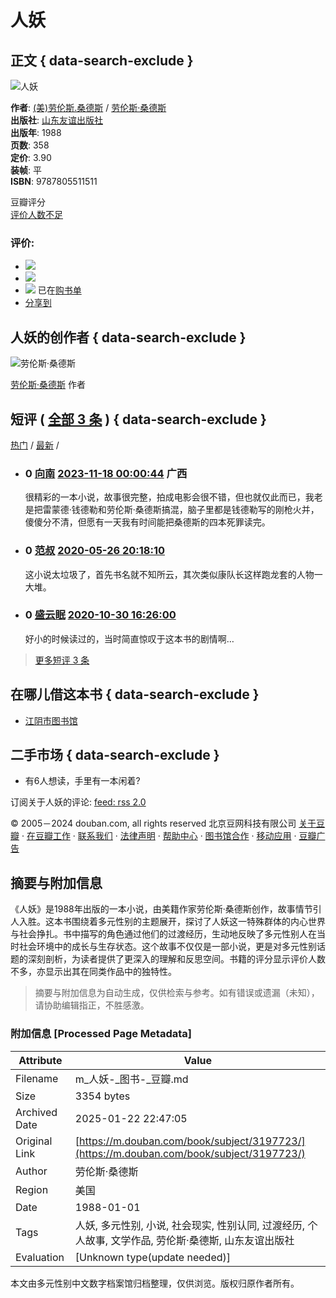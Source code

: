 # 人妖

## 正文 { data-search-exclude }


![人妖](https://img3.doubanio.com/view/subject/s/public/s3241823.jpg)

**作者**: [(美)劳伦斯.桑德斯](https://www.douban.com/search/%E5%8A%B3%E4%BC%A6%E6%96%AF.%E6%A1%91%E5%BE%B7%E6%96%AF) / [劳伦斯·桑德斯](https://book.douban.com/author/4619573)  
**出版社**: [山东友谊出版社](https://book.douban.com/press/2632)  
**出版年**: 1988  
**页数**: 358  
**定价**: 3.90  
**装帧**: 平  
**ISBN**: 9787805511511  

豆瓣评分  
[评价人数不足](comments)

### 评价:

- ![](https://img1.doubanio.com/f/vendors/5bbf02b7b5ec12b23e214a580b6f9e481108488c/pics/add-review.gif) 
- ![](https://img1.doubanio.com/f/vendors/5bbf02b7b5ec12b23e214a580b6f9e481108488c/pics/add-review.gif) 
- ![](https://img1.doubanio.com/f/shire/46e66a46baff206223e608c521bb3724536b03b6/pics/add-cart.gif) 已在[购书单](https://book.douban.com/cart)  
- [分享到](#)  

## 人妖的创作者   { data-search-exclude }

![劳伦斯·桑德斯](https://img1.doubanio.com/f/vendors/8dd0c794499fe925ae2ae89ee30cd225750457b4/pics/personage-default-medium.png)  

[劳伦斯·桑德斯](https://book.douban.com/author/4619573/ "劳伦斯·桑德斯") 作者  

## 短评  ( [全部 3 条](https://book.douban.com/subject/3197723/comments/) ) { data-search-exclude }

[热门](https://book.douban.com/subject/3197723/comments?sort=score) / [最新](https://book.douban.com/subject/3197723/comments?sort=time) /

- ### 0 [向南](https://www.douban.com/people/156602471/) [2023-11-18 00:00:44](/comment/3994164946) 广西  
    很精彩的一本小说，故事很完整，拍成电影会很不错，但也就仅此而已，我老是把雷蒙德·钱德勒和劳伦斯·桑德斯搞混，脑子里都是钱德勒写的刚枪火并，傻傻分不清，但愿有一天我有时间能把桑德斯的四本死罪读完。
    
- ### 0 [范叔](https://www.douban.com/people/33132127/) [2020-05-26 20:18:10](/comment/2385072331)  
    这小说太垃圾了，首先书名就不知所云，其次类似康队长这样跑龙套的人物一大堆。
    
- ### 0 [盛云眠](https://www.douban.com/people/168228975/) [2020-10-30 16:26:00](/comment/2583093381)  
    好小的时候读过的，当时简直惊叹于这本书的剧情啊…

> [更多短评 3 条](https://book.douban.com/subject/3197723/comments/)

## 在哪儿借这本书   { data-search-exclude }

- [江阴市图书馆](https://www.douban.com/link2/?url=http%3A%2F%2Finterlib.jylib.cn%2Fopac%2Fwebsearch%2FbookSearch%3Ffilter%3D%2528isbn%253A7805511519%2529%26cmdACT%3Dlist%26xsl%3DBOOK_list.xsl%26col1%3Disbn%26val1%3D7805511519&subject=7805511519&type=borrow&library=10003&link2key=e19998d751)  

## 二手市场   { data-search-exclude }

- 有6人想读，手里有一本闲着?  

订阅关于人妖的评论: [feed: rss 2.0](https://book.douban.com/feed/subject/3197723/reviews)

© 2005－2024 douban.com, all rights reserved 北京豆网科技有限公司 [关于豆瓣](https://www.douban.com/about) · [在豆瓣工作](https://www.douban.com/jobs) · [联系我们](https://www.douban.com/about?topic=contactus) · [法律声明](https://www.douban.com/about/legal) · [帮助中心](https://help.douban.com/?app=book) · [图书馆合作](https://book.douban.com/library_invitation) · [移动应用](https://www.douban.com/doubanapp/) · [豆瓣广告](https://www.douban.com/partner/)
<!-- tcd_original_link https://m.douban.com/book/subject/3197723/ -->


## 摘要与附加信息

<!-- tcd_abstract -->
《人妖》是1988年出版的一本小说，由美籍作家劳伦斯·桑德斯创作，故事情节引人入胜。这本书围绕着多元性别的主题展开，探讨了人妖这一特殊群体的内心世界与社会挣扎。书中描写的角色通过他们的过渡经历，生动地反映了多元性别人在当时社会环境中的成长与生存状态。这个故事不仅仅是一部小说，更是对多元性别话题的深刻剖析，为读者提供了更深入的理解和反思空间。书籍的评分显示评价人数不多，亦显示出其在同类作品中的独特性。
<!-- tcd_abstract_end -->

> 摘要与附加信息为自动生成，仅供检索与参考。如有错误或遗漏（未知），请协助编辑指正，不胜感激。

### 附加信息 [Processed Page Metadata]

| Attribute       | Value                                  |
|-----------------|----------------------------------------|
| Filename        | m_人妖-_图书-_豆瓣.md                             |
| Size            | 3354 bytes                           |
| Archived Date   | 2025-01-22 22:47:05                             |
| Original Link   | [https://m.douban.com/book/subject/3197723/](https://m.douban.com/book/subject/3197723/)                       |
| Author          | 劳伦斯·桑德斯                               |
| Region          | 美国                               |
| Date            | 1988-01-01                                 |
| Tags            | 人妖, 多元性别, 小说, 社会现实, 性别认同, 过渡经历, 个人故事, 文学作品, 劳伦斯·桑德斯, 山东友谊出版社                                 |
| Evaluation            | [Unknown type(update needed)]                                 |
<!-- tcd_table_end -->

本文由多元性别中文数字档案馆归档整理，仅供浏览。版权归原作者所有。
